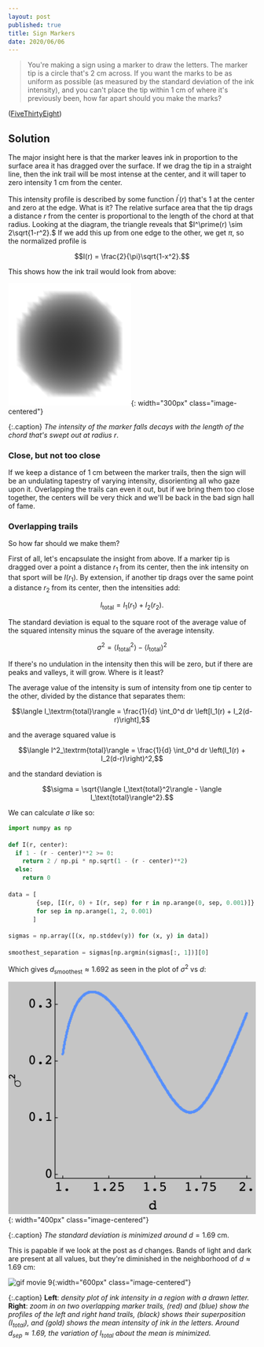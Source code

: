 ```yaml
---
layout: post
published: true
title: Sign Markers
date: 2020/06/06
---
```


>You're making a sign using a marker to draw the letters. The marker tip is a circle that's $2\text{ cm}$ across. If you want the marks to be as uniform as possible (as measured by the standard deviation of the ink intensity), and you can't place the tip within $1\text{ cm}$ of where it's previously been, how far apart should you make the marks?

<!--more-->

([FiveThirtyEight](https://fivethirtyeight.com/features/can-you-pinpoint-the-planet/))

## Solution

The major insight here is that the marker leaves ink in proportion to the surface area it has dragged over the surface. If we drag the tip in a straight line, then the ink trail will be most intense at the center, and it will taper to zero intensity $1\text{ cm}$ from the center.

This intensity profile is described by some function $I^\prime(r)$ that's $1$ at the center and zero at the edge. What is it? The relative surface area that the tip drags a distance $r$ from the center is proportional to the length of the chord at that radius. Looking at the diagram, the triangle reveals that $I^\prime(r) \sim 2\sqrt{1-r^2}.$ If we add this up from one edge to the other, we get $\pi,$ so the normalized profile is 

$$I(r) = \frac{2}{\pi}\sqrt{1-x^2}.$$

This shows how the ink trail would look from above:

![aerial view](/img/2020-06-05-tip-intensity.png){: width="300px" class="image-centered"}

{:.caption}
*The intensity of the marker falls decays with the length of the chord that's swept out at radius* $r.$

### Close, but not too close

If we keep a distance of $1\text{ cm}$ between the marker trails, then the sign will be an undulating tapestry of varying intensity, disorienting all who gaze upon it. Overlapping the trails can even it out, but if we bring them too close together, the centers will be very thick and we'll be back in the bad sign hall of fame.

### Overlapping trails

So how far should we make them?

First of all, let's encapsulate the insight from above. If a marker tip is dragged over a point a distance $r_1$ from its center, then the ink intensity on that sport will be $I(r_1).$ By extension, if another tip drags over the same point a distance $r_2$ from its center, then the intensities add:

$$I_\text{total} = I_1(r_1) + I_2(r_2).$$

The standard deviation is equal to the square root of the average value of the squared intensity minus the square of the average intensity. 

$$\sigma^2 = \langle I_\text{total}^2\rangle - \langle I_\text{total}\rangle^2$$

If there's no undulation in the intensity then this will be zero, but if there are peaks and valleys, it will grow. Where is it least?

The average value of the intensity is sum of intensity from one tip center to the other, divided by the distance that separates them:

$$\langle I_\textrm{total}\rangle = \frac{1}{d} \int_0^d dr \left[I_1(r) + I_2(d-r)\right],$$

and the average squared value is

$$\langle I^2_\textrm{total}\rangle = \frac{1}{d} \int_0^d dr \left(I_1(r) + I_2(d-r)\right)^2,$$

and the standard deviation is

$$\sigma = \sqrt{\langle I_\text{total}^2\rangle - \langle I_\text{total}\rangle^2}.$$

We can calculate $\sigma$ like so:

```python
import numpy as np

def I(r, center):
  if 1 - (r - center)**2 >= 0:
    return 2 / np.pi * np.sqrt(1 - (r - center)**2)
  else:
    return 0
  
data = [
        {sep, [I(r, 0) + I(r, sep) for r in np.arange(0, sep, 0.001)]}
        for sep in np.arange(1, 2, 0.001) 
       ]
       
sigmas = np.array([(x, np.stddev(y)) for (x, y) in data])

smoothest_separation = sigmas[np.argmin(sigmas[:, 1])][0]
```

Which gives $d_\text{smoothest} \approx 1.692$ as seen in the plot of $\sigma^2$ vs $d$:

![plot of stddev vs d](/img/2020-06-05-stddev-sep.png){: width="400px" class="image-centered"}

{:.caption}
*The standard deviation is minimized around* $d = 1.69\text{ cm}.$

This is papable if we look at the post as $d$ changes. Bands of light and dark are present at all values, but they're diminished in the neighborhood of $d\approx 1.69\text{ cm}$:

![gif movie 9](/img/2020-06-05-poster-sign-movie-column-site-gray.gif){:width="600px" class="image-centered"}

{:.caption}
**Left**: *density plot of ink intensity in a region with a drawn letter.* **Right**: *zoom in on two overlapping marker trails, (red) and (blue) show the profiles of the left and right hand trails, (black) shows their superposition ($I_\text{total}$), and (gold) shows the mean intensity of ink in the letters. Around $d_\text{sep} \approx 1.69,$ the variation of $I_\text{total}$ about the mean is minimized.*

<br>

